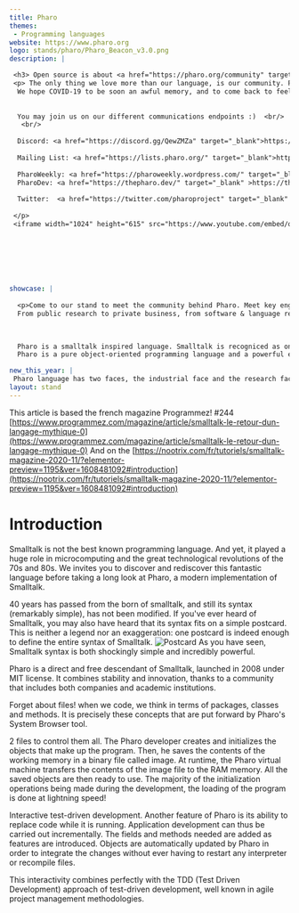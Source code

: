 ```yaml
---
title: Pharo
themes:
 - Programming languages
website: https://www.pharo.org
logo: stands/pharo/Pharo_Beacon_v3.0.png
description: |

 <h3> Open source is about <a href="https://pharo.org/community" target="_blank"> Community </a></h3>
 <p> The only thing we love more than our language, is our community. Pharo, community and our wonderful Smalltalk neighbours. With 28 years running ESUG conference has been our home since always. And we really think that the best way to show how beautiful is our community is by sharing our last experience together, on 2019, at Koln, Germany. 
  We hope COVID-19 to be soon an awful memory, and to come back to feel all this wonderful human beings sharing all this passion.
  
 
  You may join us on our different communications endpoints :)  <br/>
   <br/>
  
  Discord: <a href="https://discord.gg/QewZMZa" target="_blank">https://discord.gg/QewZMZa</a> <br/>
  
  Mailing List: <a href="https://lists.pharo.org/" target="_blank">https://lists.pharo.org/</a> <br/>
  
  PharoWeekly: <a href="https://pharoweekly.wordpress.com/" target="_blank">https://pharoweekly.wordpress.com/</a> <br/>
  PharoDev: <a href="https://thepharo.dev/" target="_blank"	>https://thepharo.dev/</a> <br/>
  
  Twitter:  <a href="https://twitter.com/pharoproject" target="_blank"	>@pharoproject</a> <br/>
  
 </p>  
 <iframe width="1024" height="615" src="https://www.youtube.com/embed/q9VYlfbdKys" frameborder="0" allow="accelerometer; autoplay; clipboard-write; encrypted-media; gyroscope; picture-in-picture" allowfullscreen></iframe>
  


 
 

 
showcase: |
  
  <p>Come to our stand to meet the community behind Pharo. Meet key engineers and researchers behind the language development. Meet the rich multiple communities that pharo hubs, from radically different origins. 
  From public research to private business, from software & language research & development to  human rights hacktivism, Pharo community is a really rich meltingpot of international technological improvement, political struggle and beautiful human exchange!   </p>
  

  
  Pharo is a smalltalk inspired language. Smalltalk is recogniced as one of the most elegant languages ever existed. Besides the aesthetics, Pharo, as any other small talk language, provides a live programming experience. Something that is mind blowing for most of the people coming from other technologies. Finally, the community of Pharo is a human size community, where people's opinion matter, and there contribution is made easy. Newcomers are always welcome :). 
  Pharo is a pure object-oriented programming language and a powerful environment, focused on simplicity and immediate feedback (think IDE and OS rolled into one). Simple & powerful language: No constructors, no types declaration, no interfaces, no primitive types. Yet a powerful and elegant language with a full syntax fitting in one postcard! Pharo is objects and messages all the way down. Live, immersive environment: Immediate feedback at any moment of your development: Developing, testing, debugging. Even in production environments, you will never be stuck in compiling and deploying steps again! Amazing debugging experience: The Pharo environment includes a debugger unlike anything you've seen before. It allows you to step through code, restart the execution of methods, create methods on the fly, and much more! Pharo is yours: Pharo is made by an incredible community, with more than 100 contributors for the last revision of the platform and hundreds of people contributing constantly with frameworks and libraries. Fully open-source: Pharo full stack is released under MIT License.

new_this_year: |
 Pharo language has two faces, the industrial face and the research face. This last year we have been brewing many new things. Language/VM: We have take over the development of the JIT Compiler, implement a large battery of tests. Extend it to ARM64bits. We implemented a new system for threaded FFI calls, that allow us to have partial parallelism. We added new technologies on concurrent programming, that allow consistent definition of tasks and at some point binding with FFI threads if it is the case. IDE: We are working on automated distributed testing for reduce the testing time of the projects, allowing the developers to quickly run tests on development. We have been developing bindings to GTK, and extending our own IDE to have multiple bindings (so far, GTK and Morphic -a native approach-). We are beta testing our new debugger, and inspecting tools for live programming development. Including replay, object specific debugging, and other state of the art features. We implemented a markdown subset parser and rendered for having the language comments written in markdown. Learning: Full new Mooc online: https://www.fun-mooc.fr/courses/course-v1:inria+41024+session01/about 
layout: stand
---
```

This article is based the french magazine Programmez! #244
[https://www.programmez.com/magazine/article/smalltalk-le-retour-dun-langage-mythique-0](https://www.programmez.com/magazine/article/smalltalk-le-retour-dun-langage-mythique-0)
And on the [https://nootrix.com/fr/tutoriels/smalltalk-magazine-2020-11/?elementor-preview=1195&ver=1608481092#introduction](https://nootrix.com/fr/tutoriels/smalltalk-magazine-2020-11/?elementor-preview=1195&ver=1608481092#introduction) 


Introduction 
==============


Smalltalk is not the best known programming language. And yet, it played a huge role in microcomputing and the great technological revolutions of the 70s and 80s. 
We invites you to discover and rediscover this fantastic language before taking a long look at Pharo, a modern implementation of Smalltalk.

40 years has passed from the born of smalltalk, and still its syntax (remarkably simple), has not been modified. 
If you've ever heard of Smalltalk, you may also have heard that its syntax fits on a simple postcard. 
This is neither a legend nor an exaggeration: one postcard is indeed enough to define the entire syntax of Smalltalk.
![Postcard](https://i2.wp.com/nootrix.com/wp-content/uploads/2020/12/pharoSyntax.jpg)
As you have seen, Smalltalk syntax is both shockingly simple and incredibly powerful.




Pharo is a direct and free descendant of Smalltalk, launched in 2008 under MIT license. It combines stability and innovation, thanks to a community that includes both companies and academic institutions.

Forget about files! when we code, we think in terms of packages, classes and methods. It is precisely these concepts that are put forward by Pharo's System Browser tool.

2 files to control them all. The Pharo developer creates and initializes the objects that make up the program. Then, he saves the contents of the working memory in a binary file called image. At runtime, the Pharo virtual machine transfers the contents of the image file to the RAM memory. All the saved objects are then ready to use. The majority of the initialization operations being made during the development, the loading of the program is done at lightning speed! 

Interactive test-driven development. Another feature of Pharo is its ability to replace code while it is running. Application development can thus be carried out incrementally. The fields and methods needed are added as features are introduced. Objects are automatically updated by Pharo in order to integrate the changes without ever having to restart any interpreter or recompile files. 

This interactivity combines perfectly with the TDD (Test Driven Development) approach of test-driven development, well known in agile project management methodologies.










